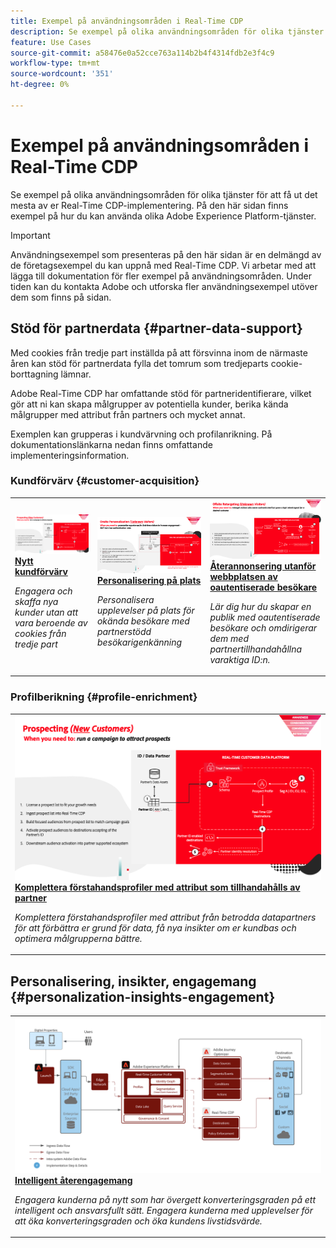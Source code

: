 ```yaml
---
title: Exempel på användningsområden i Real-Time CDP
description: Se exempel på olika användningsområden för olika tjänster för att få ut det mesta av er Real-Time CDP-implementering.
feature: Use Cases
source-git-commit: a58476e0a52cce763a114b2b4f4314fdb2e3f4c9
workflow-type: tm+mt
source-wordcount: '351'
ht-degree: 0%

---
```


# Exempel på användningsområden i Real-Time CDP

Se exempel på olika användningsområden för olika tjänster för att få ut det mesta av er Real-Time CDP-implementering. På den här sidan finns exempel på hur du kan använda olika Adobe Experience Platform-tjänster.

>[!IMPORTANT]
>
>Användningsexempel som presenteras på den här sidan är en delmängd av de företagsexempel du kan uppnå med Real-Time CDP. Vi arbetar med att lägga till dokumentation för fler exempel på användningsområden. Under tiden kan du kontakta Adobe och utforska fler användningsexempel utöver dem som finns på sidan.

## Stöd för partnerdata {#partner-data-support}

Med cookies från tredje part inställda på att försvinna inom de närmaste åren kan stöd för partnerdata fylla det tomrum som tredjeparts cookie-borttagning lämnar.

Adobe Real-Time CDP har omfattande stöd för partneridentifierare, vilket gör att ni kan skapa målgrupper av potentiella kunder, berika kända målgrupper med attribut från partners och mycket annat.

Exemplen kan grupperas i kundvärvning och profilanrikning. På dokumentationslänkarna nedan finns omfattande implementeringsinformation.

### Kundförvärv {#customer-acquisition}

<table style="margin-top: 0 !important">
<tr>
  <td>
    <a href="../partner-data/prospecting.md">
      <img alt="Engagera och skaffa nya kunder utan att vara beroende av cookies från tredje part" src="/help/rtcdp/assets/partner-data/prospecting/prospecting-use-case-overview.png" />
    </a>
    <div>
      <a href="../partner-data/prospecting.md">
    <strong>Nytt kundförvärv</strong>
    </a>
    </div>
    <p>
    <em>Engagera och skaffa nya kunder utan att vara beroende av cookies från tredje part</em>
    <p>
  </td>
  <td>
    <a href="../partner-data/onsite-personalization.md">
      <img alt="Personalisera upplevelser på plats för okända besökare med partnerstödd besökarigenkänning" src="/help/rtcdp/assets/partner-data/onsite-personalization/onsite-personalization-overview.png" />
    </a>
    <div>
      <a href="../partner-data/onsite-personalization.md">
    <strong>Personalisering på plats</strong>
    </a>
    </div>
    <p>
    <em>Personalisera upplevelser på plats för okända besökare med partnerstödd besökarigenkänning</em>
    <p>
  </td>
  <td>
    <a href="../partner-data/offsite-retargeting.md">
      <img alt="Lär dig hur du skapar en publik med oautentiserade besökare och omdirigerar dem med partnertillhandahållna varaktiga ID:n." src="../assets/offsite-retargeting/header.png" />
    </a>
    <div>
      <a href="../partner-data/offsite-retargeting.md">
    <strong>Återannonsering utanför webbplatsen av oautentiserade besökare</strong>
    </a>
    </div>
    <p>
    <em>Lär dig hur du skapar en publik med oautentiserade besökare och omdirigerar dem med partnertillhandahållna varaktiga ID:n.</em>
    <p>
  </td>
  </tr>
  </table>

### Profilberikning {#profile-enrichment}

<table style="margin-top: 0 !important">
<tr>
  <td>
    <a href="../partner-data/supplement-first-party-profiles.md">
      <img alt="Komplettera förstahandsprofiler med attribut som tillhandahålls av partner" src="/help/rtcdp/assets/partner-data/prospecting/prospecting-use-case-overview.png" />
    </a>
    <div>
      <a href="../partner-data/supplement-first-party-profiles.md">
    <strong>Komplettera förstahandsprofiler med attribut som tillhandahålls av partner</strong>
    </a>
    </div>
    <p>
    <em>Komplettera förstahandsprofiler med attribut från betrodda datapartners för att förbättra er grund för data, få nya insikter om er kundbas och optimera målgrupperna bättre.</em>
    <p>
  </td>
  </tr>
  </table>

## Personalisering, insikter, engagemang {#personalization-insights-engagement}

<table style="margin-top: 0 !important">
<tr>
  <td>
    <a href="/help/rtcdp/use-case-guides/intelligent-re-engagement/intelligent-re-engagement.md">
      <img alt="Komplettera förstahandsprofiler med attribut som tillhandahålls av partner" src="/help/rtcdp/use-case-guides/intelligent-re-engagement/images/step-by-step.png" />
    </a>
    <div>
      <a href="../partner-data/prospecting.md">
    <strong>Intelligent återengagemang</strong>
    </a>
    </div>
    <p>
    <em>Engagera kunderna på nytt som har övergett konverteringsgraden på ett intelligent och ansvarsfullt sätt. Engagera kunderna med upplevelser för att öka konverteringsgraden och öka kundens livstidsvärde.</em>
    <p>
  </td>
  </tr>
  </table>
